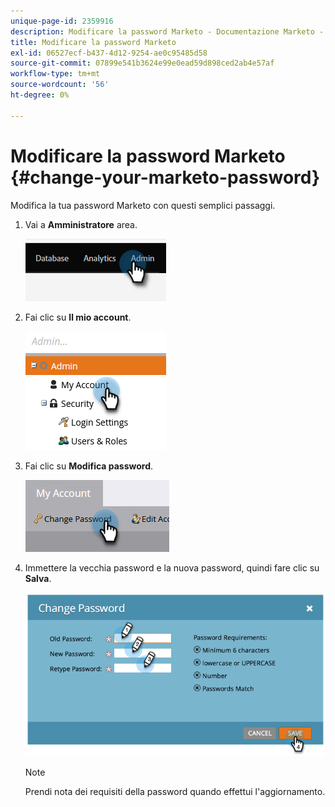 ```yaml
---
unique-page-id: 2359916
description: Modificare la password Marketo - Documentazione Marketo - Documentazione del prodotto
title: Modificare la password Marketo
exl-id: 06527ecf-b437-4d12-9254-ae0c95485d58
source-git-commit: 07899e541b3624e99e0ead59d898ced2ab4e57af
workflow-type: tm+mt
source-wordcount: '56'
ht-degree: 0%

---
```


# Modificare la password Marketo {#change-your-marketo-password}

Modifica la tua password Marketo con questi semplici passaggi.

1. Vai a **Amministratore** area.

   ![](assets/change-your-marketo-password-1.png)

1. Fai clic su **Il mio account**.

   ![](assets/change-your-marketo-password-2.png)

1. Fai clic su **Modifica password**.

   ![](assets/change-your-marketo-password-3.png)

1. Immettere la vecchia password e la nuova password, quindi fare clic su **Salva**.

   ![](assets/change-your-marketo-password-4.png)

   >[!NOTE]
   >
   >Prendi nota dei requisiti della password quando effettui l&#39;aggiornamento.
